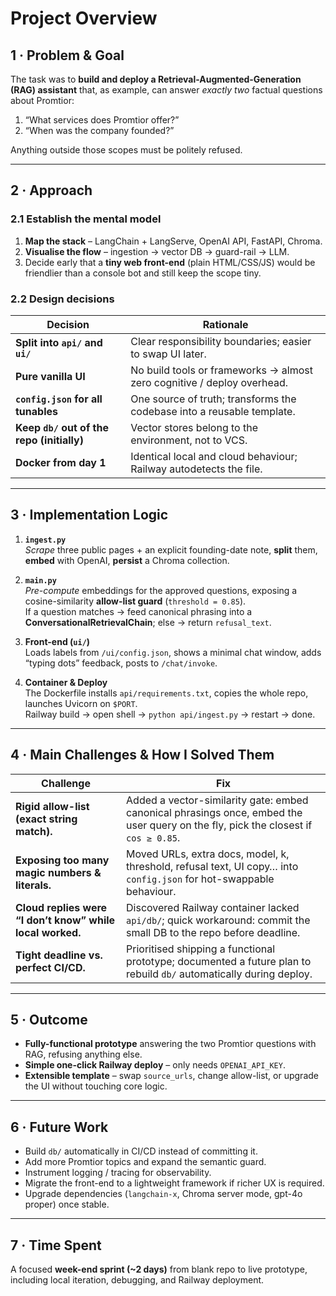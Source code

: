 # Project Overview

## 1 · Problem & Goal  
The task was to **build and deploy a Retrieval-Augmented-Generation (RAG) assistant** that, as example, can answer _exactly two_ factual questions about Promtior:

1. “What services does Promtior offer?”  
2. “When was the company founded?”

Anything outside those scopes must be politely refused.

---

## 2 · Approach

### 2.1 Establish the mental model  
1. **Map the stack** – LangChain + LangServe, OpenAI API, FastAPI, Chroma.  
2. **Visualise the flow** – ingestion → vector DB → guard-rail → LLM.  
3. Decide early that a **tiny web front-end** (plain HTML/CSS/JS) would be friendlier than a console bot and still keep the scope tiny.

### 2.2 Design decisions  
| Decision | Rationale |
| -------- | ---------- |
| **Split into `api/` and `ui/`** | Clear responsibility boundaries; easier to swap UI later. |
| **Pure vanilla UI** | No build tools or frameworks → almost zero cognitive / deploy overhead. |
| **`config.json` for all tunables** | One source of truth; transforms the codebase into a reusable template. |
| **Keep `db/` out of the repo (initially)** | Vector stores belong to the environment, not to VCS. |
| **Docker from day 1** | Identical local and cloud behaviour; Railway autodetects the file. |

---

## 3 · Implementation Logic

1. **`ingest.py`**  
   *Scrape* three public pages + an explicit founding-date note, **split** them, **embed** with OpenAI, **persist** a Chroma collection.

2. **`main.py`**  
   *Pre-compute* embeddings for the approved questions, exposing a cosine-similarity **allow-list guard** (`threshold = 0.85`).  
   If a question matches → feed canonical phrasing into a **ConversationalRetrievalChain**; else → return `refusal_text`.

3. **Front-end (`ui/`)**  
   Loads labels from `/ui/config.json`, shows a minimal chat window, adds “typing dots” feedback, posts to `/chat/invoke`.

4. **Container & Deploy**  
   The Dockerfile installs `api/requirements.txt`, copies the whole repo, launches Uvicorn on `$PORT`.  
   Railway build → open shell → `python api/ingest.py` → restart → done.

---

## 4 · Main Challenges & How I Solved Them

| Challenge | Fix |
| ----------| ----|
| **Rigid allow-list (exact string match).** | Added a vector-similarity gate: embed canonical phrasings once, embed the user query on the fly, pick the closest if `cos ≥ 0.85`. |
| **Exposing too many magic numbers & literals.** | Moved URLs, extra docs, model, k, threshold, refusal text, UI copy… into `config.json` for hot-swappable behaviour. |
| **Cloud replies were “I don’t know” while local worked.** | Discovered Railway container lacked `api/db/`; quick workaround: commit the small DB to the repo before deadline. |
| **Tight deadline vs. perfect CI/CD.** | Prioritised shipping a functional prototype; documented a future plan to rebuild `db/` automatically during deploy. |

---

## 5 · Outcome

* **Fully-functional prototype** answering the two Promtior questions with RAG, refusing anything else.  
* **Simple one-click Railway deploy** – only needs `OPENAI_API_KEY`.  
* **Extensible template** – swap `source_urls`, change allow-list, or upgrade the UI without touching core logic.

---

## 6 · Future Work

* Build `db/` automatically in CI/CD instead of committing it.  
* Add more Promtior topics and expand the semantic guard.  
* Instrument logging / tracing for observability.  
* Migrate the front-end to a lightweight framework if richer UX is required.  
* Upgrade dependencies (`langchain-x`, Chroma server mode, gpt-4o proper) once stable.

---

## 7 · Time Spent

A focused **week-end sprint (~2 days)** from blank repo to live prototype, including local iteration, debugging, and Railway deployment.
